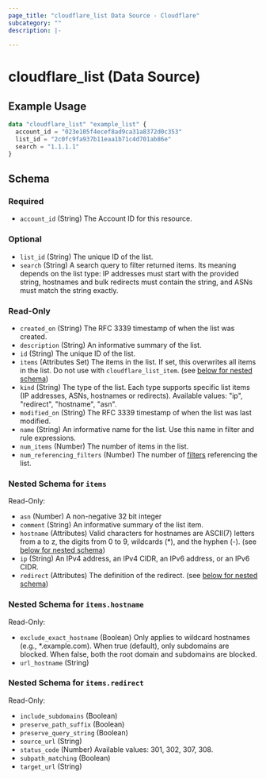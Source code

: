 ```yaml
---
page_title: "cloudflare_list Data Source - Cloudflare"
subcategory: ""
description: |-
  
---
```


# cloudflare_list (Data Source)



## Example Usage

```terraform
data "cloudflare_list" "example_list" {
  account_id = "023e105f4ecef8ad9ca31a8372d0c353"
  list_id = "2c0fc9fa937b11eaa1b71c4d701ab86e"
  search = "1.1.1.1"
}
```

<!-- schema generated by tfplugindocs -->
## Schema

### Required

- `account_id` (String) The Account ID for this resource.

### Optional

- `list_id` (String) The unique ID of the list.
- `search` (String) A search query to filter returned items. Its meaning depends on the list type: IP addresses must start with the provided string, hostnames and bulk redirects must contain the string, and ASNs must match the string exactly.

### Read-Only

- `created_on` (String) The RFC 3339 timestamp of when the list was created.
- `description` (String) An informative summary of the list.
- `id` (String) The unique ID of the list.
- `items` (Attributes Set) The items in the list. If set, this overwrites all items in the list. Do not use with `cloudflare_list_item`. (see [below for nested schema](#nestedatt--items))
- `kind` (String) The type of the list. Each type supports specific list items (IP addresses, ASNs, hostnames or redirects).
Available values: "ip", "redirect", "hostname", "asn".
- `modified_on` (String) The RFC 3339 timestamp of when the list was last modified.
- `name` (String) An informative name for the list. Use this name in filter and rule expressions.
- `num_items` (Number) The number of items in the list.
- `num_referencing_filters` (Number) The number of [filters](/api/resources/filters/) referencing the list.

<a id="nestedatt--items"></a>
### Nested Schema for `items`

Read-Only:

- `asn` (Number) A non-negative 32 bit integer
- `comment` (String) An informative summary of the list item.
- `hostname` (Attributes) Valid characters for hostnames are ASCII(7) letters from a to z, the digits from 0 to 9, wildcards (*), and the hyphen (-). (see [below for nested schema](#nestedatt--items--hostname))
- `ip` (String) An IPv4 address, an IPv4 CIDR, an IPv6 address, or an IPv6 CIDR.
- `redirect` (Attributes) The definition of the redirect. (see [below for nested schema](#nestedatt--items--redirect))

<a id="nestedatt--items--hostname"></a>
### Nested Schema for `items.hostname`

Read-Only:

- `exclude_exact_hostname` (Boolean) Only applies to wildcard hostnames (e.g., *.example.com). When true (default), only subdomains are blocked. When false, both the root domain and subdomains are blocked.
- `url_hostname` (String)


<a id="nestedatt--items--redirect"></a>
### Nested Schema for `items.redirect`

Read-Only:

- `include_subdomains` (Boolean)
- `preserve_path_suffix` (Boolean)
- `preserve_query_string` (Boolean)
- `source_url` (String)
- `status_code` (Number) Available values: 301, 302, 307, 308.
- `subpath_matching` (Boolean)
- `target_url` (String)


